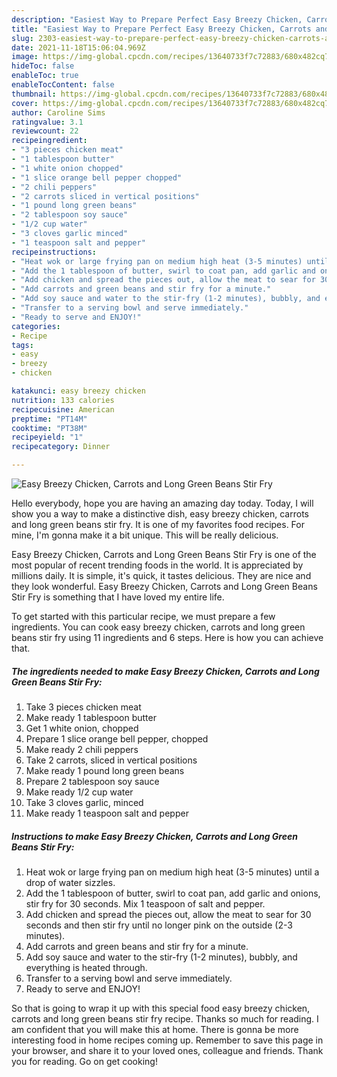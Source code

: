 ```yaml
---
description: "Easiest Way to Prepare Perfect Easy Breezy Chicken, Carrots and Long Green Beans Stir Fry"
title: "Easiest Way to Prepare Perfect Easy Breezy Chicken, Carrots and Long Green Beans Stir Fry"
slug: 2303-easiest-way-to-prepare-perfect-easy-breezy-chicken-carrots-and-long-green-beans-stir-fry
date: 2021-11-18T15:06:04.969Z
image: https://img-global.cpcdn.com/recipes/13640733f7c72883/680x482cq70/easy-breezy-chicken-carrots-and-long-green-beans-stir-fry-recipe-main-photo.jpg
hideToc: false
enableToc: true
enableTocContent: false
thumbnail: https://img-global.cpcdn.com/recipes/13640733f7c72883/680x482cq70/easy-breezy-chicken-carrots-and-long-green-beans-stir-fry-recipe-main-photo.jpg
cover: https://img-global.cpcdn.com/recipes/13640733f7c72883/680x482cq70/easy-breezy-chicken-carrots-and-long-green-beans-stir-fry-recipe-main-photo.jpg
author: Caroline Sims
ratingvalue: 3.1
reviewcount: 22
recipeingredient:
- "3 pieces chicken meat"
- "1 tablespoon butter"
- "1 white onion chopped"
- "1 slice orange bell pepper chopped"
- "2 chili peppers"
- "2 carrots sliced in vertical positions"
- "1 pound long green beans"
- "2 tablespoon soy sauce"
- "1/2 cup water"
- "3 cloves garlic minced"
- "1 teaspoon salt and pepper"
recipeinstructions:
- "Heat wok or large frying pan on medium high heat (3-5 minutes) until a drop of water sizzles."
- "Add the 1 tablespoon of butter, swirl to coat pan, add garlic and onions, stir fry for 30 seconds. Mix 1 teaspoon of salt and pepper."
- "Add chicken and spread the pieces out, allow the meat to sear for 30 seconds and then stir fry until no longer pink on the outside (2-3 minutes)."
- "Add carrots and green beans and stir fry for a minute."
- "Add soy sauce and water to the stir-fry (1-2 minutes), bubbly, and everything is heated through."
- "Transfer to a serving bowl and serve immediately."
- "Ready to serve and ENJOY!"
categories:
- Recipe
tags:
- easy
- breezy
- chicken

katakunci: easy breezy chicken 
nutrition: 133 calories
recipecuisine: American
preptime: "PT14M"
cooktime: "PT38M"
recipeyield: "1"
recipecategory: Dinner

---
```



![Easy Breezy Chicken, Carrots and Long Green Beans Stir Fry](https://img-global.cpcdn.com/recipes/13640733f7c72883/680x482cq70/easy-breezy-chicken-carrots-and-long-green-beans-stir-fry-recipe-main-photo.jpg)

Hello everybody, hope you are having an amazing day today. Today, I will show you a way to make a distinctive dish, easy breezy chicken, carrots and long green beans stir fry. It is one of my favorites food recipes. For mine, I'm gonna make it a bit unique. This will be really delicious.

Easy Breezy Chicken, Carrots and Long Green Beans Stir Fry is one of the most popular of recent trending foods in the world. It is appreciated by millions daily. It is simple, it's quick, it tastes delicious. They are nice and they look wonderful. Easy Breezy Chicken, Carrots and Long Green Beans Stir Fry is something that I have loved my entire life.




To get started with this particular recipe, we must prepare a few ingredients. You can cook easy breezy chicken, carrots and long green beans stir fry using 11 ingredients and 6 steps. Here is how you can achieve that.

<!--inarticleads1-->

##### The ingredients needed to make Easy Breezy Chicken, Carrots and Long Green Beans Stir Fry:

1. Take 3 pieces chicken meat
1. Make ready 1 tablespoon butter
1. Get 1 white onion, chopped
1. Prepare 1 slice orange bell pepper, chopped
1. Make ready 2 chili peppers
1. Take 2 carrots, sliced in vertical positions
1. Make ready 1 pound long green beans
1. Prepare 2 tablespoon soy sauce
1. Make ready 1/2 cup water
1. Take 3 cloves garlic, minced
1. Make ready 1 teaspoon salt and pepper




<!--inarticleads2-->

##### Instructions to make Easy Breezy Chicken, Carrots and Long Green Beans Stir Fry:

1. Heat wok or large frying pan on medium high heat (3-5 minutes) until a drop of water sizzles.
1. Add the 1 tablespoon of butter, swirl to coat pan, add garlic and onions, stir fry for 30 seconds. Mix 1 teaspoon of salt and pepper.
1. Add chicken and spread the pieces out, allow the meat to sear for 30 seconds and then stir fry until no longer pink on the outside (2-3 minutes).
1. Add carrots and green beans and stir fry for a minute.
1. Add soy sauce and water to the stir-fry (1-2 minutes), bubbly, and everything is heated through.
1. Transfer to a serving bowl and serve immediately.
1. Ready to serve and ENJOY!



So that is going to wrap it up with this special food easy breezy chicken, carrots and long green beans stir fry recipe. Thanks so much for reading. I am confident that you will make this at home. There is gonna be more interesting food in home recipes coming up. Remember to save this page in your browser, and share it to your loved ones, colleague and friends. Thank you for reading. Go on get cooking!
